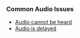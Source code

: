 ### Common Audio Issues
- [Audio cannot be heard](Silence/Muted%20Audio.md)
- [Audio is delayed](Trimming%20Audio.md)